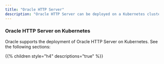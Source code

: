 ```yaml
---
title: "Oracle HTTP Server"
description: "Oracle HTTP Server can be deployed on a Kubernetes cluster. Follow the instructions in this guide to set up Oracle HTTP Server on Kubernetes."
---
```


### Oracle HTTP Server on Kubernetes

Oracle supports the deployment of Oracle HTTP Server on Kubernetes. See the following sections:

{{% children style="h4" descriptions="true" %}}
